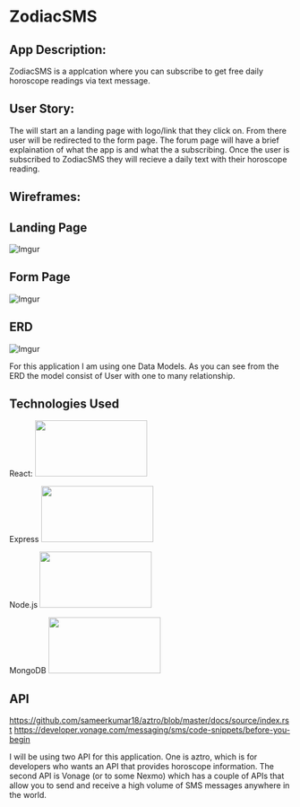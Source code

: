 # ZodiacSMS

## App Description:
ZodiacSMS is a applcation where you can subscribe to get free daily horoscope readings via text message. 


## User Story:
The will start an a landing page with logo/link that they click on. From there user will be redirected to the form page. The forum page will have a brief explaination of what the app is and what the a subscribing. Once the user is subscribed to ZodiacSMS they will recieve a daily text with their horoscope reading. 

## Wireframes:

## Landing Page
![Imgur](https://i.imgur.com/VFjasct.png)

## Form Page
![Imgur](https://i.imgur.com/VFjasct.png)


## ERD
![Imgur](https://i.imgur.com/x0p82Q2.png)

For this application I am using one Data Models. As you can see from the ERD the  model consist of User with one to many relationship. 


 ## Technologies Used

React:
<img src="https://cdn.jsdelivr.net/gh/devicons/devicon/icons/react/react-original.svg" width="200" height="100"/>
          

Express
<img src="https://cdn.jsdelivr.net/gh/devicons/devicon/icons/express/express-original-wordmark.svg" width="200" height="100"/>
          
            
Node.js
<img src="https://cdn.jsdelivr.net/gh/devicons/devicon/icons/nodejs/nodejs-original.svg" width="200" height="100"/>
          
MongoDB
<img src="https://cdn.jsdelivr.net/gh/devicons/devicon/icons/mongodb/mongodb-original-wordmark.svg" width="200" height="100"/>
          

## API
https://github.com/sameerkumar18/aztro/blob/master/docs/source/index.rst
https://developer.vonage.com/messaging/sms/code-snippets/before-you-begin

I will be using two API for this application. One is aztro, which is for developers who wants an API that provides horoscope information. The second API is Vonage (or to some Nexmo) which has a couple of APIs that allow you to send and receive a high volume of SMS messages anywhere in the world.
          
          
          

 